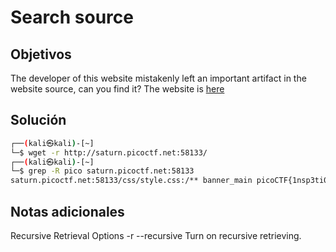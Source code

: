 # Search source

## Objetivos
The developer of this website mistakenly left an important artifact in the website source, can you find it? The website is [here](http://saturn.picoctf.net:58133/)


## Solución 
```bash
┌──(kali㉿kali)-[~]
└─$ wget -r http://saturn.picoctf.net:58133/
┌──(kali㉿kali)-[~]
└─$ grep -R pico saturn.picoctf.net:58133   
saturn.picoctf.net:58133/css/style.css:/** banner_main picoCTF{1nsp3ti0n_0f_w3bpag3s_587d12b8} **/

```

## Notas adicionales 

 Recursive Retrieval Options
       -r
       --recursive
           Turn on recursive retrieving. 